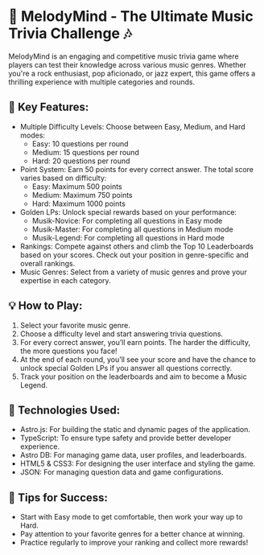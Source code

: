 # 🎵 MelodyMind - The Ultimate Music Trivia Challenge 🎶

MelodyMind is an engaging and competitive music trivia game where players can test their knowledge across various music genres. Whether you're a rock enthusiast, pop aficionado, or jazz expert, this game offers a thrilling experience with multiple categories and rounds.

## 🚀 Key Features:

- Multiple Difficulty Levels: Choose between Easy, Medium, and Hard modes:
  - Easy: 10 questions per round
  - Medium: 15 questions per round
  - Hard: 20 questions per round
- Point System: Earn 50 points for every correct answer. The total score varies based on difficulty:
  - Easy: Maximum 500 points
  - Medium: Maximum 750 points
  - Hard: Maximum 1000 points
- Golden LPs: Unlock special rewards based on your performance:
  - Musik-Novice: For completing all questions in Easy mode
  - Musik-Master: For completing all questions in Medium mode
  - Musik-Legend: For completing all questions in Hard mode
- Rankings: Compete against others and climb the Top 10 Leaderboards based on your scores. Check out your position in genre-specific and overall rankings.
- Music Genres: Select from a variety of music genres and prove your expertise in each category.

## 💡 How to Play:

1. Select your favorite music genre.
2. Choose a difficulty level and start answering trivia questions.
3. For every correct answer, you’ll earn points. The harder the difficulty, the more questions you face!
4. At the end of each round, you’ll see your score and have the chance to unlock special Golden LPs if you answer all questions correctly.
5. Track your position on the leaderboards and aim to become a Music Legend.

## 🔧 Technologies Used:

- Astro.js: For building the static and dynamic pages of the application.
- TypeScript: To ensure type safety and provide better developer experience.
- Astro DB: For managing game data, user profiles, and leaderboards.
- HTML5 & CSS3: For designing the user interface and styling the game.
- JSON: For managing question data and game configurations.

## 🎯 Tips for Success:

- Start with Easy mode to get comfortable, then work your way up to Hard.
- Pay attention to your favorite genres for a better chance at winning.
- Practice regularly to improve your ranking and collect more rewards!
